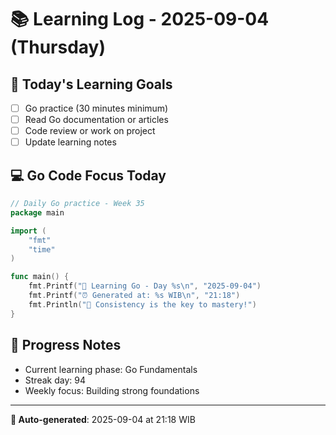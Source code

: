 # 📚 Learning Log - 2025-09-04 (Thursday)

## 🎯 Today's Learning Goals
- [ ] Go practice (30 minutes minimum)
- [ ] Read Go documentation or articles
- [ ] Code review or work on project
- [ ] Update learning notes

## 💻 Go Code Focus Today
```go
// Daily Go practice - Week 35
package main

import (
    "fmt"
    "time"
)

func main() {
    fmt.Printf("🚀 Learning Go - Day %s\n", "2025-09-04")
    fmt.Printf("⏰ Generated at: %s WIB\n", "21:18")
    fmt.Println("💪 Consistency is the key to mastery!")
}
```

## 🌟 Progress Notes
- Current learning phase: Go Fundamentals
- Streak day: 94
- Weekly focus: Building strong foundations

---
**🤖 Auto-generated**: 2025-09-04 at 21:18 WIB
